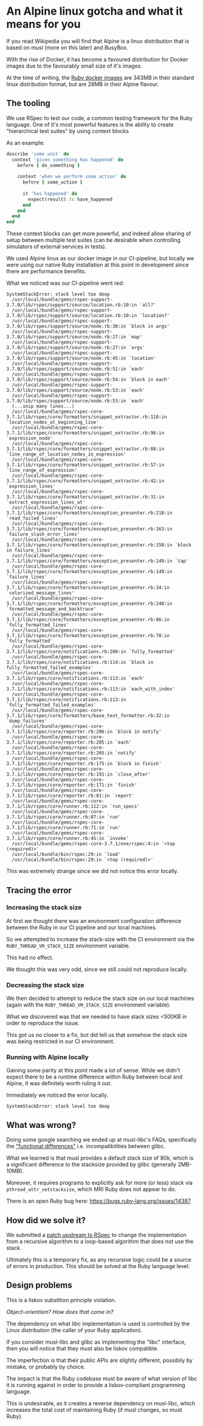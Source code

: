 # An Alpine linux gotcha and what it means for you

If you read Wikipedia you will find that Alpine is a linux distribution that is based on musl (more on this later) and BusyBox.

With the rise of Docker, it has become a favoured distribution for Docker images due to the favourably small size of it's images.

At the time of writing, the [Ruby docker images](https://hub.docker.com/_/ruby/tags/) are 343MB in their standard linux distribution format, but are 28MB in their Alpine flavour.

## The tooling

We use RSpec to test our code, a common testing framework for the Ruby language. 
One of it's most powerful features is the ability to create "hierarchical test suites" by using context blocks

As an example:

```ruby
describe 'some unit' do
  context 'given something has happened' do
    before { do_something }
    
    context 'when we perform some action' do
      before { some_action }
      
      it 'has happened' do
        expect(result).to have_happened
      end
    end
  end
end
```

These context blocks can get more powerful, and indeed allow sharing of setup between multiple test suites (can be desirable when controlling simulators of external services in tests).

We used Alpine linux as our docker image in our CI-pipeline, but locally we were using our native Ruby installation at this point in development since there are performance benefits.

What we noticed was our CI-pipeline went red:

```
SystemStackError: stack level too deep
  /usr/local/bundle/gems/rspec-support-3.7.0/lib/rspec/support/source/location.rb:10:in `all?'
  /usr/local/bundle/gems/rspec-support-3.7.0/lib/rspec/support/source/location.rb:10:in `location?'
  /usr/local/bundle/gems/rspec-support-3.7.0/lib/rspec/support/source/node.rb:30:in `block in args'
  /usr/local/bundle/gems/rspec-support-3.7.0/lib/rspec/support/source/node.rb:27:in `map'
  /usr/local/bundle/gems/rspec-support-3.7.0/lib/rspec/support/source/node.rb:27:in `args'
  /usr/local/bundle/gems/rspec-support-3.7.0/lib/rspec/support/source/node.rb:45:in `location'
  /usr/local/bundle/gems/rspec-support-3.7.0/lib/rspec/support/source/node.rb:51:in `each'
  /usr/local/bundle/gems/rspec-support-3.7.0/lib/rspec/support/source/node.rb:54:in `block in each'
  /usr/local/bundle/gems/rspec-support-3.7.0/lib/rspec/support/source/node.rb:53:in `each'
  /usr/local/bundle/gems/rspec-support-3.7.0/lib/rspec/support/source/node.rb:53:in `each'
  (...snip many lines...)
  /usr/local/bundle/gems/rspec-core-3.7.1/lib/rspec/core/formatters/snippet_extractor.rb:118:in `location_nodes_at_beginning_line'
  /usr/local/bundle/gems/rspec-core-3.7.1/lib/rspec/core/formatters/snippet_extractor.rb:96:in `expression_node'
  /usr/local/bundle/gems/rspec-core-3.7.1/lib/rspec/core/formatters/snippet_extractor.rb:88:in `line_range_of_location_nodes_in_expression'
  /usr/local/bundle/gems/rspec-core-3.7.1/lib/rspec/core/formatters/snippet_extractor.rb:57:in `line_range_of_expression'
  /usr/local/bundle/gems/rspec-core-3.7.1/lib/rspec/core/formatters/snippet_extractor.rb:42:in `expression_lines'
  /usr/local/bundle/gems/rspec-core-3.7.1/lib/rspec/core/formatters/snippet_extractor.rb:31:in `extract_expression_lines_at'
  /usr/local/bundle/gems/rspec-core-3.7.1/lib/rspec/core/formatters/exception_presenter.rb:218:in `read_failed_lines'
  /usr/local/bundle/gems/rspec-core-3.7.1/lib/rspec/core/formatters/exception_presenter.rb:163:in `failure_slash_error_lines'
  /usr/local/bundle/gems/rspec-core-3.7.1/lib/rspec/core/formatters/exception_presenter.rb:150:in `block in failure_lines'
  /usr/local/bundle/gems/rspec-core-3.7.1/lib/rspec/core/formatters/exception_presenter.rb:149:in `tap'
  /usr/local/bundle/gems/rspec-core-3.7.1/lib/rspec/core/formatters/exception_presenter.rb:149:in `failure_lines'
  /usr/local/bundle/gems/rspec-core-3.7.1/lib/rspec/core/formatters/exception_presenter.rb:34:in `colorized_message_lines'
  /usr/local/bundle/gems/rspec-core-3.7.1/lib/rspec/core/formatters/exception_presenter.rb:240:in `formatted_message_and_backtrace'
  /usr/local/bundle/gems/rspec-core-3.7.1/lib/rspec/core/formatters/exception_presenter.rb:86:in `fully_formatted_lines'
  /usr/local/bundle/gems/rspec-core-3.7.1/lib/rspec/core/formatters/exception_presenter.rb:78:in `fully_formatted'
  /usr/local/bundle/gems/rspec-core-3.7.1/lib/rspec/core/notifications.rb:200:in `fully_formatted'
  /usr/local/bundle/gems/rspec-core-3.7.1/lib/rspec/core/notifications.rb:114:in `block in fully_formatted_failed_examples'
  /usr/local/bundle/gems/rspec-core-3.7.1/lib/rspec/core/notifications.rb:113:in `each'
  /usr/local/bundle/gems/rspec-core-3.7.1/lib/rspec/core/notifications.rb:113:in `each_with_index'
  /usr/local/bundle/gems/rspec-core-3.7.1/lib/rspec/core/notifications.rb:113:in `fully_formatted_failed_examples'
  /usr/local/bundle/gems/rspec-core-3.7.1/lib/rspec/core/formatters/base_text_formatter.rb:32:in `dump_failures'
  /usr/local/bundle/gems/rspec-core-3.7.1/lib/rspec/core/reporter.rb:206:in `block in notify'
  /usr/local/bundle/gems/rspec-core-3.7.1/lib/rspec/core/reporter.rb:205:in `each'
  /usr/local/bundle/gems/rspec-core-3.7.1/lib/rspec/core/reporter.rb:205:in `notify'
  /usr/local/bundle/gems/rspec-core-3.7.1/lib/rspec/core/reporter.rb:175:in `block in finish'
  /usr/local/bundle/gems/rspec-core-3.7.1/lib/rspec/core/reporter.rb:191:in `close_after'
  /usr/local/bundle/gems/rspec-core-3.7.1/lib/rspec/core/reporter.rb:171:in `finish'
  /usr/local/bundle/gems/rspec-core-3.7.1/lib/rspec/core/reporter.rb:81:in `report'
  /usr/local/bundle/gems/rspec-core-3.7.1/lib/rspec/core/runner.rb:112:in `run_specs'
  /usr/local/bundle/gems/rspec-core-3.7.1/lib/rspec/core/runner.rb:87:in `run'
  /usr/local/bundle/gems/rspec-core-3.7.1/lib/rspec/core/runner.rb:71:in `run'
  /usr/local/bundle/gems/rspec-core-3.7.1/lib/rspec/core/runner.rb:45:in `invoke'
  /usr/local/bundle/gems/rspec-core-3.7.1/exe/rspec:4:in `<top (required)>'
  /usr/local/bundle/bin/rspec:29:in `load'
  /usr/local/bundle/bin/rspec:29:in `<top (required)>'
```

This was extremely strange since we did not notice this error locally. 

## Tracing the error

### Increasing the stack size

At first we thought there was an environment configuration difference between the Ruby in our CI pipeline and our local machines.

So we attempted to increase the stack-size with the CI environment via the `RUBY_THREAD_VM_STACK_SIZE` environment variable.

This had no effect.

We thought this was very odd, since we still could not reproduce locally.

### Decreasing the stack size

We then decided to attempt to reduce the stack size on our local machines (again with the `RUBY_THREAD_VM_STACK_SIZE` environment variable).

What we discovered was that we needed to have stack sizes <500KB in order to reproduce the issue.

This got us no closer to a fix, but did tell us that somehow the stack size was being restricted in our CI environment.

### Running with Alpine locally

Gaining some parity at this point made a lot of sense. While we didn't expect there to be a runtime difference within Ruby between local and Alpine, it was definitely worth ruling it out.

Immediately we noticed the error locally.

```
SystemStackError: stack level too deep
```

## What was wrong?

Doing some google searching we ended up at musl-libc's FAQs, specifically the ["functional differences"](https://wiki.musl-libc.org/functional-differences-from-glibc.html#Thread-stack-size) i.e. incompatibilities between glibc. 

What we learned is that musl provides a default stack size of 80k, which is a significant difference to the stacksize provided by glibc (generally 2MB-10MB).

Moreover, it requires programs to explicitly ask for more (or less) stack via `pthread_attr_setstacksize`, which MRI Ruby does not appear to do.

There is an open Ruby bug here: https://bugs.ruby-lang.org/issues/14387

## How did we solve it?

We submitted a [patch upstream to RSpec](https://github.com/rspec/rspec-support/pull/343) to change the implementation from a recursive algorithm to a loop-based algorithm that does not use the stack.

Ultimately this is a temporary fix, as any recursive logic could be a source of errors in production. This should be solved at the Ruby language level.

## Design problems

This is a liskov substition principle violation.

*Object-orientism? How does that come in?*

The dependency on what libc implementation is used is controlled by the Linux distribution (the caller of your Ruby application).

If you consider musl-libc and glibc as implementing the "libc" interface, then you will notice that they must also be liskov compatible.

The imperfection is that their public APIs are slightly different, possibily by mistake, or probably by choice.

The impact is that the Ruby codebase must be aware of what version of libc it is running against in order to provide a liskov-compliant programming language.

This is undesirable, as it creates a reverse dependency on musl-libc, which increases the total cost of maintaining Ruby (if musl changes, so must Ruby). 





